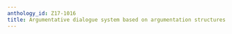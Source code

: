 ```yaml
---
anthology_id: Z17-1016
title: Argumentative dialogue system based on argumentation structures
---
```

